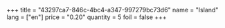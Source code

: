 +++
title = "43297ca7-846c-4bc4-a347-997279bc73d6"
name = "Island"
lang = ["en"]
price = "0.20"
quantity = 5
foil = false
+++
